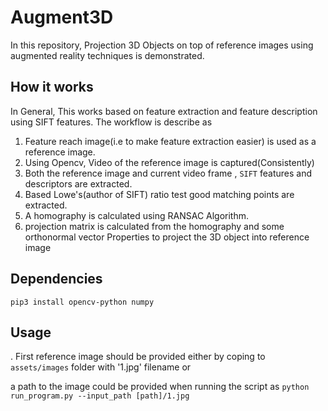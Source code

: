 # Augment3D

In this repository, Projection 3D Objects on top of reference images using augmented reality techniques is demonstrated.

## How it works
In General, This works based on feature extraction and feature description using SIFT features. The workflow is describe as 
 
 1. Feature reach image(i.e to make feature extraction easier) is used as a reference image.
 2. Using Opencv, Video of the reference image is captured(Consistently)
 3. Both the reference image and current video frame , `SIFT` features and descriptors are extracted.
 4. Based Lowe's(author of SIFT) ratio test good matching points are extracted.
 5. A homography is calculated using RANSAC Algorithm.
 6. projection matrix is calculated from the homography and some orthonormal vector Properties to project the 3D object into 
 reference image
 
 ## Dependencies
 
 ```pip3 install opencv-python numpy```
 
## Usage

. First reference image should be provided either by coping to `assets/images` folder with '1.jpg' filename or

  a path to the image could be provided when running the script as `python run_program.py --input_path [path]/1.jpg`